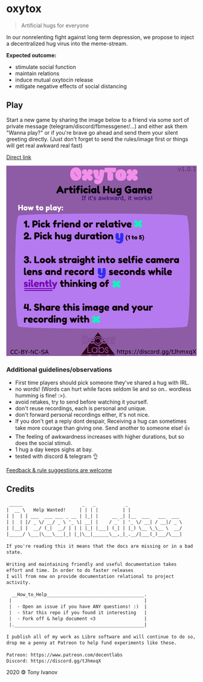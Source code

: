 # oxytox

> Artificial hugs for everyone

In our nonrelenting fight against long term depression,
we propose to inject a decentralized hug virus into the meme-stream.

**Expected outcome:**
- stimulate social function
- maintain relations
- induce mutual oxytocin release
- mitigate negative effects of social distancing

## Play
Start a new game by sharing the image below to a friend via some sort of private message (telegram/discord/fbmessgener/...)
and either ask them "Wanna play?" or if you're brave go ahead and send them your silent greeting directly.
(Just don't forget to send the rules/image first or things will get real awkward real fast)

[Direct link](https://github.com/telamon/oxytox/raw/master/oxytox-v1.0.1.png)

![oxytox](./oxytox-v1.0.1.png)

### Additional guidelines/observations

- First time players should pick someone they've shared a hug with IRL.
- no words! (Words can hurt while faces seldom lie and so on.. wordless humming is fine! :>).
- avoid retakes, try to send before watching it yourself.
- don't reuse recordings, each is personal and unique.
- don't forward personal recordings either, it's not nice. 
- If you don't get a reply dont despair, Receiving a hug can sometimes take more courage than giving one. Send another to someone else! 👍
- The feeling of awkwardness increases with higher durations, but so does the social stimuli.
- 1 hug a day keeps sighs at bay.
- tested with discord & telegram 👌

[Feedback &amp; rule suggestions are welcome](https://github.com/telamon/oxytox/issues/new)

## Credits

```ad
 _____                      _   _           _
|  __ \   Help Wanted!     | | | |         | |
| |  | | ___  ___ ___ _ __ | |_| |     __ _| |__  ___   ___  ___
| |  | |/ _ \/ __/ _ \ '_ \| __| |    / _` | '_ \/ __| / __|/ _ \
| |__| |  __/ (_|  __/ | | | |_| |___| (_| | |_) \__ \_\__ \  __/
|_____/ \___|\___\___|_| |_|\__|______\__,_|_.__/|___(_)___/\___|

If you're reading this it means that the docs are missing or in a bad state.

Writing and maintaining friendly and useful documentation takes
effort and time. In order to do faster releases
I will from now on provide documentation relational to project activity.

  __How_to_Help____________________________________.
 |                                                 |
 |  - Open an issue if you have ANY questions! :)  |
 |  - Star this repo if you found it interesting   |
 |  - Fork off & help document <3                  |
 |.________________________________________________|

I publish all of my work as Libre software and will continue to do so,
drop me a penny at Patreon to help fund experiments like these.

Patreon: https://www.patreon.com/decentlabs
Discord: https://discord.gg/tJhmxqX
```

2020 &#x1f12f; Tony Ivanov
